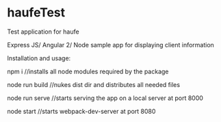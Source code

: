 # haufeTest
Test application for haufe

Express JS/ Angular 2/ Node sample app for displaying client information

Installation and usage:

npm i //installs all node modules required by the package

node run build //nukes dist dir and distributes all needed files

node run serve //starts serving the app on a local server at port 8000

node start //starts webpack-dev-server at port 8080
